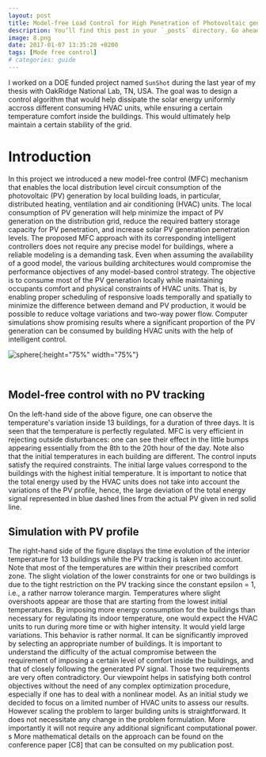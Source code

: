 ```yaml
---
layout: post
title: Model-free Load Control for High Penetration of Photovoltaic generation
description: You’ll find this post in your `_posts` directory. Go ahead and edit it and re-build the site to see your changes. # Add post description (optional)
image: 8.png
date: 2017-01-07 13:35:20 +0200
tags: [Mode free control]
# categories: guide
---
```




I worked on a DOE funded project named  `SunShot` during the last year of my thesis with OakRidge National Lab, TN, USA. The goal was to design a control algorithm that would help dissipate the solar energy uniformly accross different consuming HVAC units, while ensuring a certain temperature comfort inside the buildings. This would ultimately help maintain a certain stability of the grid.


# Introduction 
In this project we introduced a new model-free control (MFC) mechanism that enables the local distribution level circuit consumption of the photovoltaic (PV) generation by local building loads, in particular, distributed heating, ventilation and air conditioning (HVAC) units. The local consumption of PV generation will help minimize the impact of PV generation on the distribution grid, reduce the required battery storage capacity for PV penetration, and increase solar PV generation penetration levels. The proposed MFC approach with its corresponding intelligent controllers does not require any precise model for buildings, where a reliable modeling is a demanding task. Even when assuming the availability of a good model, the various building architectures would compromise the performance objectives of any model-based control strategy. The objective is to consume most of the PV generation locally while maintaining occupants comfort and physical constraints of HVAC units. That is, by enabling proper scheduling of responsive loads temporally and spatially to minimize the difference between demand and PV production, it would be possible to reduce voltage variations and two-way power flow. Computer simulations show promising results where a significant proportion of the PV generation can be consumed by building HVAC units with the help of intelligent control.


![sphere]({{site.baseurl}}/images/oakridge.jpg){:height="75%" width="75%"}

<br/>

## Model-free control with no PV tracking
On the left-hand side of the above figure, one can observe the temperature's variation inside 13 buildings, for a duration of three days. It is seen that the temperature is perfectly regulated. MFC is very efficient in rejecting outside disturbances: one can see their effect in the little bumps appearing essentially from the 8th to the 20th hour of the day. Note also that the initial temperatures in each building are different. The control inputs satisfy the required constraints. The initial large values correspond to the buildings with the highest initial temperature. It is important to notice that the total energy used by the HVAC units does not take into account the variations of the PV profile,  hence, the large deviation of the total energy signal represented in blue dashed lines from the actual PV given in red solid line.

## Simulation with PV profile
The right-hand side of the figure displays the time evolution of the interior temperature for 13 buildings while the PV tracking is taken into account. Note that most of the temperatures are within their prescribed comfort zone. The slight violation of the lower constraints for one or two buildings is due to the tight restriction on the PV tracking since the constant epsilon = 1, i.e., a rather narrow tolerance margin. Temperatures where slight overshoots appear are those that are starting from the lowest initial temperatures. By imposing more energy consumption for the buildings than necessary for regulating its indoor temperature, one would expect the HVAC units to run during more time or with higher intensity. It would yield large variations. This behavior is rather normal. It can be significantly improved by selecting an appropriate number of buildings. It is important to understand the difficulty of the actual compromise between the requirement of imposing a certain level of comfort inside the buildings, and that of closely following the generated PV signal. Those two requirements are very often contradictory. Our viewpoint helps in satisfying both control objectives without the need of any complex optimization procedure, especially if one has to deal with a nonlinear model. As an initial study we decided to focus on a limited number of HVAC units to assess our results. However scaling the problem to larger building units is straightforward. It does not necessitate any change in the problem formulation. More importantly it will not require any additional significant computational power.  s
More mathematical details on the approach can be found on the conference paper [C8] that can be consulted on my publication post. 
